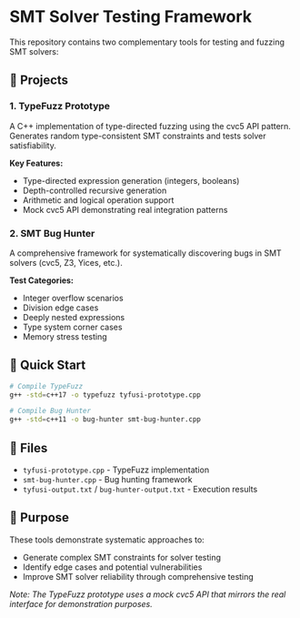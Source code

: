 
# SMT Solver Testing Framework

This repository contains two complementary tools for testing and fuzzing SMT solvers:

## 🎯 Projects

### 1. TypeFuzz Prototype
A C++ implementation of type-directed fuzzing using the cvc5 API pattern. Generates random type-consistent SMT constraints and tests solver satisfiability.

**Key Features:**
- Type-directed expression generation (integers, booleans)
- Depth-controlled recursive generation
- Arithmetic and logical operation support
- Mock cvc5 API demonstrating real integration patterns

### 2. SMT Bug Hunter
A comprehensive framework for systematically discovering bugs in SMT solvers (cvc5, Z3, Yices, etc.).

**Test Categories:**
- Integer overflow scenarios
- Division edge cases  
- Deeply nested expressions
- Type system corner cases
- Memory stress testing

## 🚀 Quick Start

```bash
# Compile TypeFuzz
g++ -std=c++17 -o typefuzz tyfusi-prototype.cpp

# Compile Bug Hunter
g++ -std=c++11 -o bug-hunter smt-bug-hunter.cpp
```

## 📁 Files

- `tyfusi-prototype.cpp` - TypeFuzz implementation
- `smt-bug-hunter.cpp` - Bug hunting framework
- `tyfusi-output.txt` / `bug-hunter-output.txt` - Execution results

## 🎯 Purpose

These tools demonstrate systematic approaches to:
- Generate complex SMT constraints for solver testing
- Identify edge cases and potential vulnerabilities
- Improve SMT solver reliability through comprehensive testing

*Note: The TypeFuzz prototype uses a mock cvc5 API that mirrors the real interface for demonstration purposes.*
```
